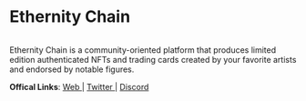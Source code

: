 # Ethernity Chain

<figure><img src="https://pbs.twimg.com/profile_banners/1314071380153921536/1718812460/1500x500" alt=""><figcaption></figcaption></figure>

Ethernity Chain is a community-oriented platform that produces limited edition authenticated NFTs and trading cards created by your favorite artists and endorsed by notable figures.

**Offical Links**: [Web ](https://www.ethernity.io/)| [Twitter ](https://x.com/ethernitychain)| [Discord](https://discord.com/invite/EthernityChain)
